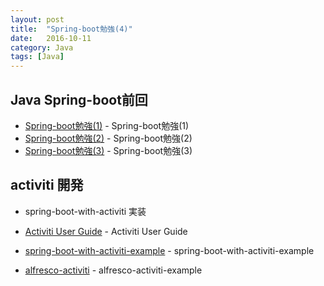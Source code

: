 ```yaml
---
layout: post
title:  "Spring-boot勉強(4)"
date:   2016-10-11
category: Java
tags: [Java]
---
```


## Java Spring-boot前回

- [Spring-boot勉強(1)](https://meihaogit.github.io/java/2016/09/01/Spring-boot.html) - Spring-boot勉強(1)
- [Spring-boot勉強(2)](https://meihaogit.github.io/java/2016/09/07/Spring-boot-1.html) - Spring-boot勉強(2)
- [Spring-boot勉強(3)](https://meihaogit.github.io/java/2016/09/21/Spring-boot-2.html) - Spring-boot勉強(3)


## activiti 開発


- spring-boot-with-activiti 実装

- [Activiti User Guide](http://activiti.org/userguide/index.html) - Activiti User Guide 

- [spring-boot-with-activiti-example](https://github.com/jbarrez/spring-boot-with-activiti-example) - spring-boot-with-activiti-example

- [alfresco-activiti](https://docs.alfresco.com/activiti/blog/posts/201603-demos/) - alfresco-activiti-example
